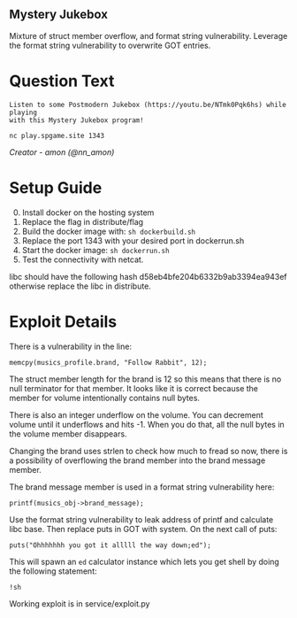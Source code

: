 Mystery Jukebox
---------------

Mixture of struct member overflow, and format string vulnerability. Leverage the
format string vulnerability to overwrite GOT entries.

# Question Text

```
Listen to some Postmodern Jukebox (https://youtu.be/NTmk0Pqk6hs) while playing
with this Mystery Jukebox program!

nc play.spgame.site 1343
```

*Creator -  amon (@nn_amon)*

# Setup Guide

0. Install docker on the hosting system
1. Replace the flag in distribute/flag
2. Build the docker image with: `sh dockerbuild.sh`
3. Replace the port 1343 with your desired port in dockerrun.sh
4. Start the docker image: `sh dockerrun.sh`
5. Test the connectivity with netcat.

libc should have the following hash d58eb4bfe204b6332b9ab3394ea943ef otherwise
replace the libc in distribute.

# Exploit Details

There is a vulnerability in the line:

`memcpy(musics_profile.brand, "Follow Rabbit", 12);`

The struct member length for the brand is 12 so this means that there is no null
terminator for that member. It looks like it is correct because the member for
volume intentionally contains null bytes.

There is also an integer underflow on the volume. You can decrement volume
until it underflows and hits -1. When you do that, all the null bytes in the
volume member disappears.

Changing the brand uses strlen to check how much to fread so now, there is a
possibility of overflowing the brand member into the brand message member.

The brand message member is used in a format string vulnerability here:

`printf(musics_obj->brand_message);`

Use the format string vulnerability to leak address of printf and calculate libc
base. Then replace puts in GOT with system. On the next call of puts:

`puts("Ohhhhhhh you got it alllll the way down;ed");`

This will spawn an `ed` calculator instance which lets you get shell by doing
the following statement:

`!sh`

Working exploit is in service/exploit.py
